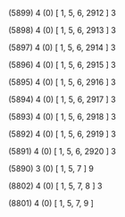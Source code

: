 (5899) 4 (0) [ 1, 5, 6, 2912 ] 3 


(5898) 4 (0) [ 1, 5, 6, 2913 ] 3 


(5897) 4 (0) [ 1, 5, 6, 2914 ] 3 


(5896) 4 (0) [ 1, 5, 6, 2915 ] 3 


(5895) 4 (0) [ 1, 5, 6, 2916 ] 3 


(5894) 4 (0) [ 1, 5, 6, 2917 ] 3 


(5893) 4 (0) [ 1, 5, 6, 2918 ] 3 


(5892) 4 (0) [ 1, 5, 6, 2919 ] 3 


(5891) 4 (0) [ 1, 5, 6, 2920 ] 3 


(5890) 3 (0) [ 1, 5, 7 ] 9 


(8802) 4 (0) [ 1, 5, 7, 8 ] 3 


(8801) 4 (0) [ 1, 5, 7, 9 ]  

